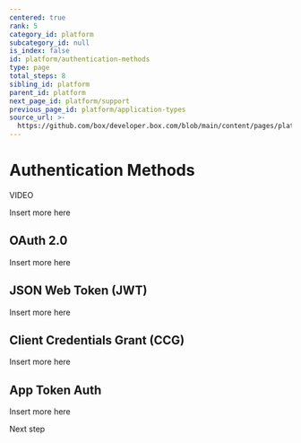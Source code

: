 ```yaml
---
centered: true
rank: 5
category_id: platform
subcategory_id: null
is_index: false
id: platform/authentication-methods
type: page
total_steps: 8
sibling_id: platform
parent_id: platform
next_page_id: platform/support
previous_page_id: platform/application-types
source_url: >-
  https://github.com/box/developer.box.com/blob/main/content/pages/platform/authentication-methods.md
---
```

# Authentication Methods

VIDEO

Insert more here

## OAuth 2.0

Insert more here

## JSON Web Token (JWT)

Insert more here

## Client Credentials Grant (CCG)

Insert more here

## App Token Auth

Insert more here

<Next>

Next step

</Next>